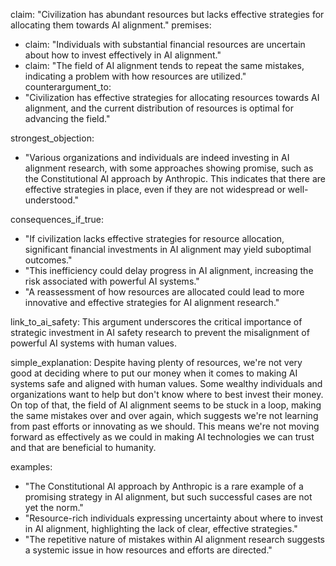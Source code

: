 claim: "Civilization has abundant resources but lacks effective strategies for allocating them towards AI alignment."
premises:
  - claim: "Individuals with substantial financial resources are uncertain about how to invest effectively in AI alignment."
  - claim: "The field of AI alignment tends to repeat the same mistakes, indicating a problem with how resources are utilized."
counterargument_to:
  - "Civilization has effective strategies for allocating resources towards AI alignment, and the current distribution of resources is optimal for advancing the field."

strongest_objection:
  - "Various organizations and individuals are indeed investing in AI alignment research, with some approaches showing promise, such as the Constitutional AI approach by Anthropic. This indicates that there are effective strategies in place, even if they are not widespread or well-understood."

consequences_if_true:
  - "If civilization lacks effective strategies for resource allocation, significant financial investments in AI alignment may yield suboptimal outcomes."
  - "This inefficiency could delay progress in AI alignment, increasing the risk associated with powerful AI systems."
  - "A reassessment of how resources are allocated could lead to more innovative and effective strategies for AI alignment research."

link_to_ai_safety: This argument underscores the critical importance of strategic investment in AI safety research to prevent the misalignment of powerful AI systems with human values.

simple_explanation: Despite having plenty of resources, we're not very good at deciding where to put our money when it comes to making AI systems safe and aligned with human values. Some wealthy individuals and organizations want to help but don't know where to best invest their money. On top of that, the field of AI alignment seems to be stuck in a loop, making the same mistakes over and over again, which suggests we're not learning from past efforts or innovating as we should. This means we're not moving forward as effectively as we could in making AI technologies we can trust and that are beneficial to humanity.

examples:
  - "The Constitutional AI approach by Anthropic is a rare example of a promising strategy in AI alignment, but such successful cases are not yet the norm."
  - "Resource-rich individuals expressing uncertainty about where to invest in AI alignment, highlighting the lack of clear, effective strategies."
  - "The repetitive nature of mistakes within AI alignment research suggests a systemic issue in how resources and efforts are directed."